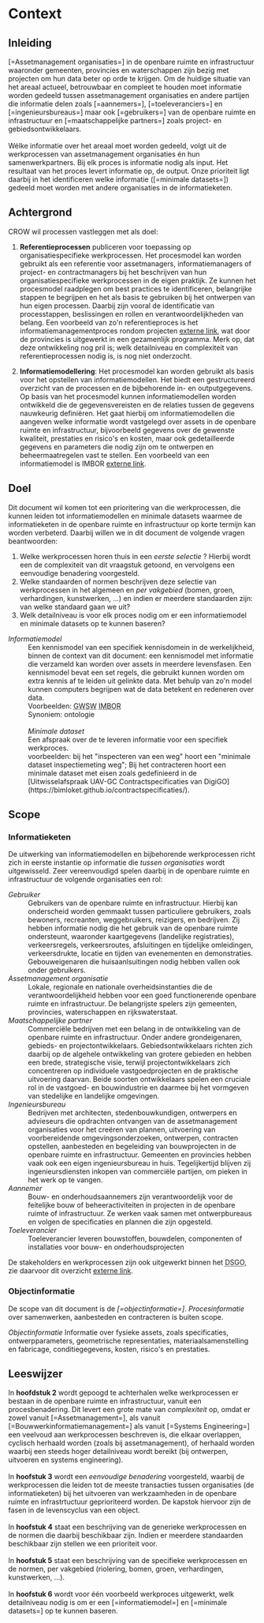 # Context


## Inleiding
[=Assetmanagement organisaties=] in de openbare ruimte en infrastructuur waaronder gemeenten, provincies en waterschappen zijn bezig met projecten om hun data beter op orde te krijgen. Om de huidige situatie van het areaal actueel, betrouwbaar en compleet te houden moet informatie worden gedeeld tussen assetmanagement organisaties en andere partijen die informatie delen zoals [=aannemers=], [=toeleveranciers=] en [=ingenieursbureaus=] maar ook [=gebruikers=] van de openbare ruimte en infrastructuur en [=maatschappelijke partners=] zoals project- en gebiedsontwikkelaars.
<br><br>
Wélke informatie over het areaal moet worden gedeeld, volgt uit de werkprocessen van assetmanagement organisaties én hun samenwerkpartners. Bij elk proces is informatie nodig als input. Het resultaat van het proces levert informatie op, de output. Onze prioriteit ligt daarbij in het identificeren welke informatie ([=minimale datasets=]) gedeeld moet worden met andere organisaties in de informatieketen. 

## Achtergrond
CROW wil processen vastleggen met als doel:

1. **Referentieprocessen** publiceren voor toepassing op organisatiespecifieke werkprocessen. Het procesmodel kan worden gebruikt als een referentie voor assetmanagers, informatiemanagers of project- en contractmanagers bij het beschrijven van hun organisatiespecifieke werkprocessen in de eigen praktijk. Ze kunnen het procesmodel raadplegen om best practices te identificeren, belangrijke stappen te begrijpen en het als basis te gebruiken bij het ontwerpen van hun eigen processen. Daarbij zijn vooral de identificatie van processtappen, beslissingen en rollen en verantwoordelijkheden van belang. Een voorbeeld van zo'n referentieproces is het informatiemanagementproces rondom projecten [externe link](https://iampro-portaal.nl/Data-en-AM/Bouwwerk-informatiemanagement/BIM-Producten#Procesanalyse), wat door de provincies is uitgewerkt in een gezamenlijk programma. Merk op, dat deze ontwikkeling nog pril is; welk detailniveau en complexiteit van referentieprocessen nodig is, is nog niet onderzocht.

2. **Informatiemodellering**: Het procesmodel kan worden gebruikt als basis voor het opstellen van informatiemodellen. Het biedt een gestructureerd overzicht van de processen en de bijbehorende in- en outputgegevens. Op basis van het procesmodel kunnen informatiemodellen worden ontwikkeld die de gegevensvereisten en de relaties tussen de gegevens nauwkeurig definiëren. Het gaat hierbij om informatiemodellen die aangeven welke informatie wordt vastgelegd over assets in de openbare ruimte en infrastructuur, bijvoorbeeld gegevens over de gewenste kwaliteit, prestaties en risico's en kosten, maar ook gedetailleerde gegevens en parameters die nodig zijn om te ontwerpen en beheermaatregelen vast te stellen. Een voorbeeld van een informatiemodel is IMBOR [externe link](https://www.crow.nl/thema-s/management-openbare-ruimte/imbor/actuele-versie-imbor).


## Doel
Dit document wil komen tot een prioritering van die werkprocessen, die kunnen leiden tot informatiemodellen en minimale datasets waarmee de informatieketen in de openbare ruimte en infrastructuur op korte termijn kan worden verbeterd. Daarbij willen we in dit document de volgende vragen beantwoorden:
1. Welke werkprocessen horen thuis in een *eerste selectie* ? Hierbij wordt een de complexiteit van dit vraagstuk getoond, en vervolgens een eenvoudige benadering voorgesteld.
2. Welke standaarden of normen beschrijven deze selectie van werkprocessen in het algemeen en *per vakgebied* (bomen, groen, verhardingen, kunstwerken, ...) en indien er meerdere standaarden zijn: van welke standaard gaan we uit?
3. Welk detailniveau is voor elk proces nodig om er een informatiemodel en minimale datasets op te kunnen baseren?

<dl>
<dfn>Informatiemodel</dfn>
<dd>Een kennismodel van een specifiek kennisdomein in de werkelijkheid, binnen de context van dit document: een kennismodel met informatie die verzameld kan worden over assets in meerdere levensfasen. Een kennismodel bevat een set regels, die gebruikt kunnen worden om extra kennis af te leiden uit gelinkte data. Met behulp van zo'n model kunnen computers begrijpen wat de data betekent en redeneren over data. 
<dd> Voorbeelden:  <abbr title="Gemeentelijk Woordenboek Stedelijk Water">GWSW</abbr>   <abbr title="Informatiemodel Beheer Openbare Ruimte">IMBOR</abbr>
<dd>Synoniem: ontologie
<br><br>
<dfn>Minimale dataset</dfn>
<dd> Een afspraak over de te leveren informatie voor een specifiek werkproces. 
<dd> voorbeelden: bij het "inspecteren van een weg" hoort een "minimale dataset inspectiemeting weg"; Bij het contracteren hoort een minimale dataset met eisen zoals gedefinieerd in de [Uitwisselafspraak UAV-GC Contractspecificaties van DigiGO](https://bimloket.github.io/contractspecificaties/).
</dl>


## Scope

### Informatieketen
De uitwerking van informatiemodellen en bijbehorende werkprocessen richt zich in eerste instantie op informatie die *tussen organisaties*  wordt uitgewisseld. Zeer vereenvoudigd spelen daarbij in de openbare ruimte en infrastructuur de volgende organisaties een rol:

<dl>
<dt><dfn lang="NL">Gebruiker
	<dd>Gebruikers van de openbare ruimte en infrastructuur. Hierbij kan onderscheid worden gemmaakt tussen particuliere gebruikers, zoals bewoners, recreanten, weggebruikers, reizigers, en bedrijven. Zij hebben informatie nodig die het gebruik van de openbare ruimte ondersteunt, waaronder kaartgegevens (landelijke registraties), verkeersregels, verkeersroutes, afsluitingen en tijdelijke omleidingen, verkeersdrukte, locatie en tijden van evenementen en demonstraties. Gebouweigenaren die huisaanlsuitingen nodig hebben vallen ook onder gebruikers. </dd>
<dt><dfn lang="NL" data lt="Assetmanagement organisatie|Assetmanagement organisaties">Assetmanagement organisatie
	<dd>Lokale, regionale en nationale overheidsinstanties die de verantwoordelijkheid hebben voor een goed functionerende openbare ruimte en infrastructuur. De belangrijste spelers zijn gemeenten, provincies, waterschappen en rijkswaterstaat. </dd>
<dt><dfn lang="NL" data lt="Maatschappelijke partner|Maatschappelijke partners">Maatschappelijke partner
	<dd>Commerciële bedrijven met een belang in de ontwikkeling van de openbare ruimte en infrastructuur. Onder andere grondeigenaren, gebieds- en projectontwikkelaars. Gebiedsontwikkelaars richten zich daarbij op de algehele ontwikkeling van grotere gebieden en hebben een brede, strategische visie, terwijl projectontwikkelaars zich concentreren op individuele vastgoedprojecten en de praktische uitvoering daarvan. Beide soorten ontwikkelaars spelen een cruciale rol in de vastgoed- en bouwindustrie en daarmee bij het vormgeven van stedelijke en landelijke omgevingen.</dd>
<dt><dfn lang="NL" data lt="Ingenieursbureau|Ingenieursbureaus">Ingenieursbureau
	<dd>Bedrijven met architecten, stedenbouwkundigen, ontwerpers en advieseurs die opdrachten ontvangen van de assetmanagement organisaties voor het creëren van plannen, uitvoering van voorbereidende omgevingsonderzoeken, ontwerpen, contracten opstellen, aanbesteden en begeleiding van bouwprojecten in de openbare ruimte en infrastructuur. Gemeenten en provincies hebben vaak ook een eigen ingenieursbureau in huis. Tegelijkertijd blijven zij ingenieursdiensten inkopen van commerciële partijen, om pieken in het werk op te vangen.</dd>
<dt><dfn lang="NL" data lt="Aannemer|Aannemers">Aannemer
	<dd>Bouw- en onderhoudsaannemers zijn verantwoordelijk voor de feitelijke bouw of beheeractiviteiten in projecten in de openbare ruimte of infrastructuur. Ze werken vaak samen met ontwerpbureaus en volgen de specificaties en plannen die zijn opgesteld. </dd>
<dt><dfn lang="NL" data lt="Toeleverancier|Toeleveranciers">Toeleverancier
	<dd>Toeleverancier leveren bouwstoffen, bouwdelen, componenten of installaties voor bouw- en onderhoudsprojecten</dd>
</dl>

De stakeholders en werkprocessen zijn ook uitgewerkt binnen het <abbr title="Digitaal Stelsel Gebouwde Omgeving">DSGO</abbr>, zie daarvoor dit overzicht [externe link](https://www.digigo.nu/over+dsgo/documenten+dsgo/2311955.aspx?t=Ketenlandschap-in-vogelvlucht-Centrale-repository).

### Objectinformatie
De scope van dit document is de *[=objectinformatie=]*. *Procesinformatie* over samenwerken, aanbesteden en contracteren is buiten scope. 

<dfn>Objectinformatie</dfn> Informatie over fysieke assets, zoals specificaties, ontwerpparameters, geometrische representaties, materiaalsamenstelling en fabricage, conditiegegevens, kosten, risico's en prestaties. 



## Leeswijzer

In **hoofdstuk 2** wordt gepoogd te achterhalen welke werkprocessen er bestaan in de openbare ruimte en infrastructuur, vanuit een procesbenadering. Dit levert een grote mate van *complexiteit* op, omdat er zowel vanuit [=Assetmanagement=], als vanuit [=Bouwwerkinformatiemanagement=] als vanuit [=Systems Engineering=] een veelvoud aan werkprocessen beschreven is, die elkaar overlappen, cyclisch herhaald worden (zoals bij assetmanagement), of herhaald worden waarbij een steeds hoger detailniveau wordt bereikt (bij ontwerpen, uitvoeren en systems engineering).
<br><br>
In **hoofstuk 3** wordt een *eenvoudige benadering* voorgesteld, waarbij de werkprocessen die leiden tot de meeste transacties tussen organisaties (de informatieketen) bij het uitvoeren van werkzaamheden in de openbare ruimte en infrastrtuctuur geprioriteerd worden. De kapstok hiervoor zijn de fasen in de levenscyclus van een object.
<br><br>
In **hoofstuk 4** staat een beschrijving van de generieke werkprocessen en de normen die daarbij beschikbaar zijn. Indien er meerdere standaarden beschikbaar zijn stellen we een prioriteit voor.
<br><br>
In **hoofstuk 5** staat een beschrijving van de specifieke werkprocessen en de normen, per vakgebied (riolering, bomen, groen, verhardingen, kunstwerken, ...). 
 <br><br>
In **hoofstuk 6** wordt voor één voorbeeld werkproces uitgewerkt, welk detailniveau nodig is om er een [=informatiemodel=] en [=minimale datasets=] op te kunnen baseren.
 












